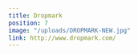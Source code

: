 ```yaml
---
title: Dropmark
position: 7
image: "/uploads/DROPMARK-NEW.jpg"
link: http://www.dropmark.com/
---
```


